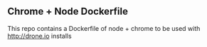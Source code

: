 ## Chrome + Node Dockerfile

This repo contains a Dockerfile of node + chrome to be used with http://drone.io installs
